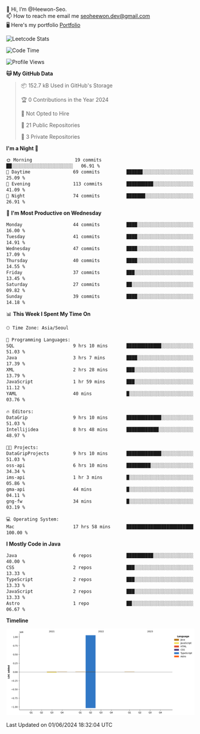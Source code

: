 👋 Hi, I’m @Heewon-Seo.  
📫 How to reach me email me seoheewon.dev@gmail.com   
🖥 Here's my portfolio [Portfolio](https://haileynotes.notion.site/HEEWON-SEO-f98fe97412ee4a6a94fd24fe6832f84c)

![Leetcode Stats](https://leetcode.card.workers.dev/?username=Heewon-Seo)

 <!--START_SECTION:waka-->
![Code Time](http://img.shields.io/badge/Code%20Time-1%2C145%20hrs%2037%20mins-blue)

![Profile Views](http://img.shields.io/badge/Profile%20Views-0-blue)

**🐱 My GitHub Data** 

> 📦 152.7 kB Used in GitHub's Storage 
 > 
> 🏆 0 Contributions in the Year 2024
 > 
> 🚫 Not Opted to Hire
 > 
> 📜 21 Public Repositories 
 > 
> 🔑 3 Private Repositories 
 > 
**I'm a Night 🦉** 

```text
🌞 Morning                19 commits          ██░░░░░░░░░░░░░░░░░░░░░░░   06.91 % 
🌆 Daytime                69 commits          ██████░░░░░░░░░░░░░░░░░░░   25.09 % 
🌃 Evening                113 commits         ██████████░░░░░░░░░░░░░░░   41.09 % 
🌙 Night                  74 commits          ███████░░░░░░░░░░░░░░░░░░   26.91 % 
```
📅 **I'm Most Productive on Wednesday** 

```text
Monday                   44 commits          ████░░░░░░░░░░░░░░░░░░░░░   16.00 % 
Tuesday                  41 commits          ████░░░░░░░░░░░░░░░░░░░░░   14.91 % 
Wednesday                47 commits          ████░░░░░░░░░░░░░░░░░░░░░   17.09 % 
Thursday                 40 commits          ████░░░░░░░░░░░░░░░░░░░░░   14.55 % 
Friday                   37 commits          ███░░░░░░░░░░░░░░░░░░░░░░   13.45 % 
Saturday                 27 commits          ██░░░░░░░░░░░░░░░░░░░░░░░   09.82 % 
Sunday                   39 commits          ████░░░░░░░░░░░░░░░░░░░░░   14.18 % 
```


📊 **This Week I Spent My Time On** 

```text
🕑︎ Time Zone: Asia/Seoul

💬 Programming Languages: 
SQL                      9 hrs 10 mins       █████████████░░░░░░░░░░░░   51.03 % 
Java                     3 hrs 7 mins        ████░░░░░░░░░░░░░░░░░░░░░   17.39 % 
XML                      2 hrs 28 mins       ███░░░░░░░░░░░░░░░░░░░░░░   13.79 % 
JavaScript               1 hr 59 mins        ███░░░░░░░░░░░░░░░░░░░░░░   11.12 % 
YAML                     40 mins             █░░░░░░░░░░░░░░░░░░░░░░░░   03.76 % 

🔥 Editors: 
DataGrip                 9 hrs 10 mins       █████████████░░░░░░░░░░░░   51.03 % 
Intellijidea             8 hrs 48 mins       ████████████░░░░░░░░░░░░░   48.97 % 

🐱‍💻 Projects: 
DataGripProjects         9 hrs 10 mins       █████████████░░░░░░░░░░░░   51.03 % 
oss-api                  6 hrs 10 mins       █████████░░░░░░░░░░░░░░░░   34.34 % 
ims-api                  1 hr 3 mins         █░░░░░░░░░░░░░░░░░░░░░░░░   05.86 % 
gma-api                  44 mins             █░░░░░░░░░░░░░░░░░░░░░░░░   04.11 % 
gng-fw                   34 mins             █░░░░░░░░░░░░░░░░░░░░░░░░   03.19 % 

💻 Operating System: 
Mac                      17 hrs 58 mins      █████████████████████████   100.00 % 
```

**I Mostly Code in Java** 

```text
Java                     6 repos             ██████████░░░░░░░░░░░░░░░   40.00 % 
CSS                      2 repos             ███░░░░░░░░░░░░░░░░░░░░░░   13.33 % 
TypeScript               2 repos             ███░░░░░░░░░░░░░░░░░░░░░░   13.33 % 
JavaScript               2 repos             ███░░░░░░░░░░░░░░░░░░░░░░   13.33 % 
Astro                    1 repo              ██░░░░░░░░░░░░░░░░░░░░░░░   06.67 % 
```



**Timeline**

![Lines of Code chart](https://raw.githubusercontent.com/Heewon-Seo/Heewon-Seo/main/assets/bar_graph.png)


 Last Updated on 01/06/2024 18:32:04 UTC
<!--END_SECTION:waka-->

